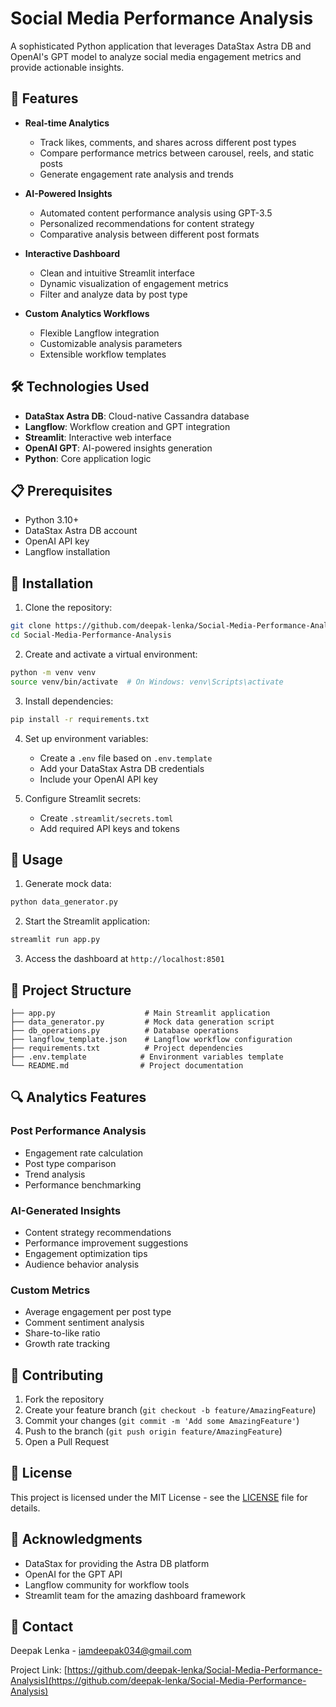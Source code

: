 # Social Media Performance Analysis

A sophisticated Python application that leverages DataStax Astra DB and OpenAI's GPT model to analyze social media engagement metrics and provide actionable insights.

## 🚀 Features

- **Real-time Analytics**
  - Track likes, comments, and shares across different post types
  - Compare performance metrics between carousel, reels, and static posts
  - Generate engagement rate analysis and trends

- **AI-Powered Insights**
  - Automated content performance analysis using GPT-3.5
  - Personalized recommendations for content strategy
  - Comparative analysis between different post formats

- **Interactive Dashboard**
  - Clean and intuitive Streamlit interface
  - Dynamic visualization of engagement metrics
  - Filter and analyze data by post type

- **Custom Analytics Workflows**
  - Flexible Langflow integration
  - Customizable analysis parameters
  - Extensible workflow templates

## 🛠️ Technologies Used

- **DataStax Astra DB**: Cloud-native Cassandra database
- **Langflow**: Workflow creation and GPT integration
- **Streamlit**: Interactive web interface
- **OpenAI GPT**: AI-powered insights generation
- **Python**: Core application logic

## 📋 Prerequisites

- Python 3.10+
- DataStax Astra DB account
- OpenAI API key
- Langflow installation

## 🔧 Installation

1. Clone the repository:
```bash
git clone https://github.com/deepak-lenka/Social-Media-Performance-Analysis.git
cd Social-Media-Performance-Analysis
```

2. Create and activate a virtual environment:
```bash
python -m venv venv
source venv/bin/activate  # On Windows: venv\Scripts\activate
```

3. Install dependencies:
```bash
pip install -r requirements.txt
```

4. Set up environment variables:
   - Create a `.env` file based on `.env.template`
   - Add your DataStax Astra DB credentials
   - Include your OpenAI API key

5. Configure Streamlit secrets:
   - Create `.streamlit/secrets.toml`
   - Add required API keys and tokens

## 🚀 Usage

1. Generate mock data:
```bash
python data_generator.py
```

2. Start the Streamlit application:
```bash
streamlit run app.py
```

3. Access the dashboard at `http://localhost:8501`

## 📁 Project Structure

```
├── app.py                    # Main Streamlit application
├── data_generator.py         # Mock data generation script
├── db_operations.py          # Database operations
├── langflow_template.json    # Langflow workflow configuration
├── requirements.txt          # Project dependencies
├── .env.template            # Environment variables template
└── README.md                # Project documentation
```

## 🔍 Analytics Features

### Post Performance Analysis
- Engagement rate calculation
- Post type comparison
- Trend analysis
- Performance benchmarking

### AI-Generated Insights
- Content strategy recommendations
- Performance improvement suggestions
- Engagement optimization tips
- Audience behavior analysis

### Custom Metrics
- Average engagement per post type
- Comment sentiment analysis
- Share-to-like ratio
- Growth rate tracking

## 🤝 Contributing

1. Fork the repository
2. Create your feature branch (`git checkout -b feature/AmazingFeature`)
3. Commit your changes (`git commit -m 'Add some AmazingFeature'`)
4. Push to the branch (`git push origin feature/AmazingFeature`)
5. Open a Pull Request

## 📝 License

This project is licensed under the MIT License - see the [LICENSE](LICENSE) file for details.

## 🙏 Acknowledgments

- DataStax for providing the Astra DB platform
- OpenAI for the GPT API
- Langflow community for workflow tools
- Streamlit team for the amazing dashboard framework

## 📧 Contact

Deepak Lenka - iamdeepak034@gmail.com

Project Link: [https://github.com/deepak-lenka/Social-Media-Performance-Analysis](https://github.com/deepak-lenka/Social-Media-Performance-Analysis) 